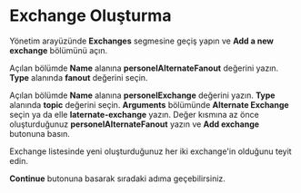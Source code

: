 # Exchange Oluşturma

Yönetim arayüzünde **Exchanges** segmesine geçiş yapın ve **Add a new exchange** bölümünü açın.

Açılan bölümde **Name** alanına **personelAlternateFanout** değerini yazın. **Type** alanında **fanout** değerini seçin.

Açılan bölümde **Name** alanına **personelExchange** değerini yazın. **Type** alanında **topic** değerini seçin. **Arguments** bölümünde **Alternate Exchange** seçin ya da elle **laternate-exchange** yazın. Değer kısmına az önce oluşturduğunuz **personelAlternateFanout** yazın ve **Add exchange** butonuna basın.

Exchange listesinde yeni oluşturduğunuz her iki exchange'in olduğunu teyit edin.

**Continue** butonuna basarak sıradaki adıma geçebilirsiniz.